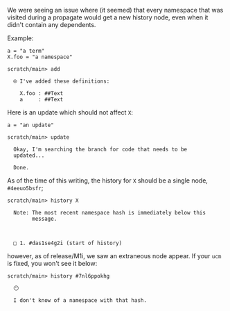 We were seeing an issue where (it seemed) that every namespace that was visited during a propagate would get a new history node, even when it didn't contain any dependents.

Example:

``` unison
a = "a term"
X.foo = "a namespace"
```

```ucm
scratch/main> add

  ⍟ I've added these definitions:
  
    X.foo : ##Text
    a     : ##Text

```
Here is an update which should not affect `X`:

``` unison
a = "an update"
```

```ucm
scratch/main> update

  Okay, I'm searching the branch for code that needs to be
  updated...

  Done.

```
As of the time of this writing, the history for `X` should be a single node, `#4eeuo5bsfr`;

```ucm
scratch/main> history X

  Note: The most recent namespace hash is immediately below this
        message.
  
  
  
  □ 1. #das1se4g2i (start of history)

```
however, as of release/M1i, we saw an extraneous node appear.  If your `ucm` is fixed, you won't see it below:

```ucm
scratch/main> history #7nl6ppokhg

  😶
  
  I don't know of a namespace with that hash.

```
